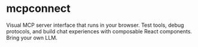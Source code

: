 # mcpconnect
Visual MCP server interface that runs in your browser. Test tools, debug protocols, and build chat experiences with composable React components. Bring your own LLM.
